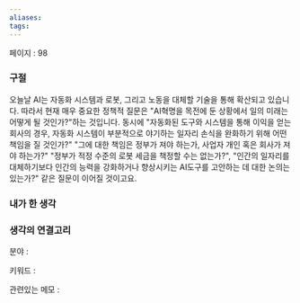 ```yaml
---
aliases: 
tags:
---
```

페이지 : 98

### 구절
오늘날 AI는 자동화 시스템과 로봇, 그리고 노동을 대체할 기술을 통해 확산되고 있습니다. 따라서 현재 매우 중요한 정책적 질문은 "AI혁명을 목전에 둔 상황에서 일의 미래는 어떻게 될 것인가?"하는 것입니다. 동시에 "자동화된 도구와 시스템을 통해 이익을 얻는 회사의 경우, 자동화 시스템이 부분적으로 야기하는 일자리 손식을 완화하기 위해 어떤 책임을 질 것인가?" "그에 대한 책임은 정부가 져야 하는가, 사업자 개인 혹은 회사가 져야 하는가?" "정부가 적정 수준의 로봇 세금을 책정할 수는 없는가?", "인간의 일자리를 대체하기보다 인간의 능력을 강화하거나 향상시키는 AI도구를 고안하는 데 대한 논의는 있는가?" 같은 질문이 이어질 것이고요.


### 내가 한 생각


### 생각의 연결고리
분야 : 

키워드 : 

관련있는 메모 : 